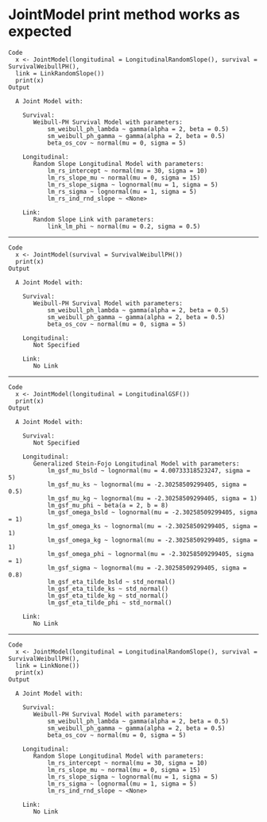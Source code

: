 # JointModel print method works as expected

    Code
      x <- JointModel(longitudinal = LongitudinalRandomSlope(), survival = SurvivalWeibullPH(),
      link = LinkRandomSlope())
      print(x)
    Output
      
      A Joint Model with:
      
        Survival:     
           Weibull-PH Survival Model with parameters:
               sm_weibull_ph_lambda ~ gamma(alpha = 2, beta = 0.5)
               sm_weibull_ph_gamma ~ gamma(alpha = 2, beta = 0.5)
               beta_os_cov ~ normal(mu = 0, sigma = 5)
           
        Longitudinal:     
           Random Slope Longitudinal Model with parameters:
               lm_rs_intercept ~ normal(mu = 30, sigma = 10)
               lm_rs_slope_mu ~ normal(mu = 0, sigma = 15)
               lm_rs_slope_sigma ~ lognormal(mu = 1, sigma = 5)
               lm_rs_sigma ~ lognormal(mu = 1, sigma = 5)
               lm_rs_ind_rnd_slope ~ <None>
           
        Link:     
           Random Slope Link with parameters:
               link_lm_phi ~ normal(mu = 0.2, sigma = 0.5)
           

---

    Code
      x <- JointModel(survival = SurvivalWeibullPH())
      print(x)
    Output
      
      A Joint Model with:
      
        Survival:     
           Weibull-PH Survival Model with parameters:
               sm_weibull_ph_lambda ~ gamma(alpha = 2, beta = 0.5)
               sm_weibull_ph_gamma ~ gamma(alpha = 2, beta = 0.5)
               beta_os_cov ~ normal(mu = 0, sigma = 5)
           
        Longitudinal:
           Not Specified
      
        Link:
           No Link
      

---

    Code
      x <- JointModel(longitudinal = LongitudinalGSF())
      print(x)
    Output
      
      A Joint Model with:
      
        Survival:
           Not Specified
      
        Longitudinal:     
           Generalized Stein-Fojo Longitudinal Model with parameters:
               lm_gsf_mu_bsld ~ lognormal(mu = 4.00733318523247, sigma = 5)
               lm_gsf_mu_ks ~ lognormal(mu = -2.30258509299405, sigma = 0.5)
               lm_gsf_mu_kg ~ lognormal(mu = -2.30258509299405, sigma = 1)
               lm_gsf_mu_phi ~ beta(a = 2, b = 8)
               lm_gsf_omega_bsld ~ lognormal(mu = -2.30258509299405, sigma = 1)
               lm_gsf_omega_ks ~ lognormal(mu = -2.30258509299405, sigma = 1)
               lm_gsf_omega_kg ~ lognormal(mu = -2.30258509299405, sigma = 1)
               lm_gsf_omega_phi ~ lognormal(mu = -2.30258509299405, sigma = 1)
               lm_gsf_sigma ~ lognormal(mu = -2.30258509299405, sigma = 0.8)
               lm_gsf_eta_tilde_bsld ~ std_normal()
               lm_gsf_eta_tilde_ks ~ std_normal()
               lm_gsf_eta_tilde_kg ~ std_normal()
               lm_gsf_eta_tilde_phi ~ std_normal()
           
        Link:
           No Link
      

---

    Code
      x <- JointModel(longitudinal = LongitudinalRandomSlope(), survival = SurvivalWeibullPH(),
      link = LinkNone())
      print(x)
    Output
      
      A Joint Model with:
      
        Survival:     
           Weibull-PH Survival Model with parameters:
               sm_weibull_ph_lambda ~ gamma(alpha = 2, beta = 0.5)
               sm_weibull_ph_gamma ~ gamma(alpha = 2, beta = 0.5)
               beta_os_cov ~ normal(mu = 0, sigma = 5)
           
        Longitudinal:     
           Random Slope Longitudinal Model with parameters:
               lm_rs_intercept ~ normal(mu = 30, sigma = 10)
               lm_rs_slope_mu ~ normal(mu = 0, sigma = 15)
               lm_rs_slope_sigma ~ lognormal(mu = 1, sigma = 5)
               lm_rs_sigma ~ lognormal(mu = 1, sigma = 5)
               lm_rs_ind_rnd_slope ~ <None>
           
        Link:
           No Link
      


